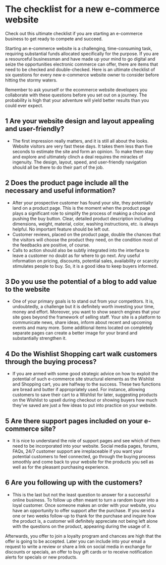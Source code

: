 # The checklist for a new e-commerce website

Check out this ultimate checklist if you are starting an e-commerce business to get ready to compete and succeed.

Starting an e-commerce website is a challenging, time-consuming task, requiring substantial funds allocated specifically for the purpose. If you are a resourceful businessman and have made up your mind to go digital and seize the opportunities electronic commerce can offer, there are items that need to be checked and double-checked. Here is an ultimate checklist of six questions for every new e-commerce website owner to consider before hitting the stormy waters. 

Remember to ask yourself or the ecommerce website developers you collaborate with these questions before you set out on a journey. The probability is high that your adventure will yield better results than you could ever expect. 

## 1 Are your website design and layout appealing and user-friendly?
- The first impression really matters, and it is still all about the looks. Website visitors are very fast these days. It takes them less than five seconds to estimate the site and form an opinion. To make them stay and explore and ultimately clinch a deal requires the miracles of ingenuity. The design, layout, speed, and user-friendly navigation should all be there to do their part of the job.

## 2 Does the product page include all the necessary and useful information?
- After your prospective customer has found your site, they potentially land on a product page. This is the moment when the product page plays a significant role to simplify the process of making a choice and pushing the buy button. Clear, detailed product description including dimensions, weight, material, color, washing instructions, etc. is always helpful. No important feature should be left out.
- Customer reviews, placed on the product page, double the chances that the visitors will choose the product they need, on the condition most of the feedbacks are positive, of course. 
- Calls to action should also be subtly integrated into the interface to leave a customer no doubt as for where to go next. Any useful information on pricing, discounts, potential sales, availability or scarcity stimulates people to buy. So, it is a good idea to keep buyers informed.

## 3 Do you use the potential of a blog to add value to the website
- One of your primary goals is to stand out from your competitors. It is, undoubtedly, a challenge but it is definitely worth investing your time, money and effort. Moreover, you want to show search engines that your site goes beyond the framework of selling staff. Your site is a platform to communicate news, share ideas, inform about recent and upcoming events and many more. Some additional items located on completely separate pages can create a better image for your brand and substantially strengthen it.

## 4 Do the Wishlist Shopping cart walk customers through the buying process?
- If you are armed with some good strategic advice on how to exploit the potential of such e-commerce site structural elements as the Wishlist and Shopping cart, you are halfway to the success. These two functions are bread and butter if appropriately used. For instance, allowing customers to save their cart to a Wishlist for later, suggesting products on the Wishlist to upsell during checkout or showing buyers how much they’ve saved are just a few ideas to put into practice on your website.

## 5 Are there support pages included on your e-commerce site?
- It is nice to understand the role of support pages and see which of them need to be incorporated into your website. Social media pages, forums, FAQs, 24/7 customer support are irreplaceable if you want your potential customers to feel connected, go through the buying process smoothly and come back to your website for the products you sell as well as for the pleasant purchasing experience.

## 6 Are you following up with the customers?
- This is the last but not the least question to answer for a successful online business. To follow up often meant to turn a random buyer into a loyal customer. Once someone makes an order with your website, you have an opportunity to offer support after the purchase. If you send a one or two weeks follow-up to thank for the purchase and inquire how the product is, a customer will definitely appreciate not being left alone with the questions on the product, appearing during the usage of it.

Afterwards, you offer to join a loyalty program and chances are high that the offer is going to be accepted. Later you can include into your email a request to write a review or share a link on social media in exchange for discounts or specials, an offer to buy gift cards or to receive notification alerts for specials or new products. 

